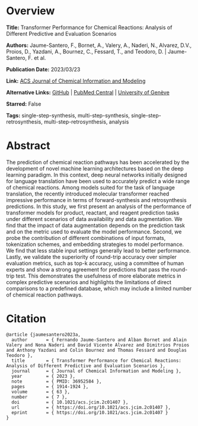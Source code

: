 # Overview
**Title:**
Transformer Performance for Chemical Reactions: Analysis of Different Predictive and Evaluation Scenarios

**Authors:**
Jaume-Santero, F., Bornet, A., Valery, A., Naderi, N., Alvarez, D.V., Proios, D., Yazdani, A., Bournez, C., Fessard, T., and Teodoro, D. |
Jaume-Santero, F. et al.

**Publication Date:**
2023/03/23

**Link:**
[ACS Journal of Chemical Information and Modeling](https://pubs.acs.org/doi/10.1021/acs.jcim.2c01407)

**Alternative Links:**
[GitHub](https://github.com/albornet/chempred_revision) |
[PubMed Central](https://pmc.ncbi.nlm.nih.gov/articles/PMC10091402) |
[University of Genève](https://archive-ouverte.unige.ch/unige:169342)

**Starred:**
False

**Tags:**
single-step-synthesis, multi-step-synthesis, single-step-retrosynthesis, multi-step-retrosynthesis, analysis


# Abstract
The prediction of chemical reaction pathways has been accelerated by the development of novel machine learning architectures based on the deep learning paradigm.
In this context, deep neural networks initially designed for language translation have been used to accurately predict a wide range of chemical reactions.
Among models suited for the task of language translation, the recently introduced molecular transformer reached impressive performance in terms of forward-synthesis and retrosynthesis predictions.
In this study, we first present an analysis of the performance of transformer models for product, reactant, and reagent prediction tasks under different scenarios of data availability and data augmentation.
We find that the impact of data augmentation depends on the prediction task and on the metric used to evaluate the model performance.
Second, we probe the contribution of different combinations of input formats, tokenization schemes, and embedding strategies to model performance.
We find that less stable input settings generally lead to better performance.
Lastly, we validate the superiority of round-trip accuracy over simpler evaluation metrics, such as top-k accuracy, using a committee of human experts and show a strong agreement for predictions that pass the round-trip test.
This demonstrates the usefulness of more elaborate metrics in complex predictive scenarios and highlights the limitations of direct comparisons to a predefined database, which may include a limited number of chemical reaction pathways.


# Citation
```
@article {jaumesantero2023a,
  author       = { Fernando Jaume-Santero and Alban Bornet and Alain Valery and Nona Naderi and David Vicente Alvarez and Dimitrios Proios and Anthony Yazdani and Colin Bournez and Thomas Fessard and Douglas Teodoro },
  title        = { Transformer Performance for Chemical Reactions: Analysis of Different Predictive and Evaluation Scenarios },
  journal      = { Journal of Chemical Information and Modeling },
  year         = { 2023 },
  note         = { PMID: 36952584 },
  pages        = { 1914-1924 },
  volume       = { 63 },
  number       = { 7 },
  doi          = { 10.1021/acs.jcim.2c01407 },
  url          = { https://doi.org/10.1021/acs.jcim.2c01407 },
  eprint       = { https://doi.org/10.1021/acs.jcim.2c01407 }
}
```
